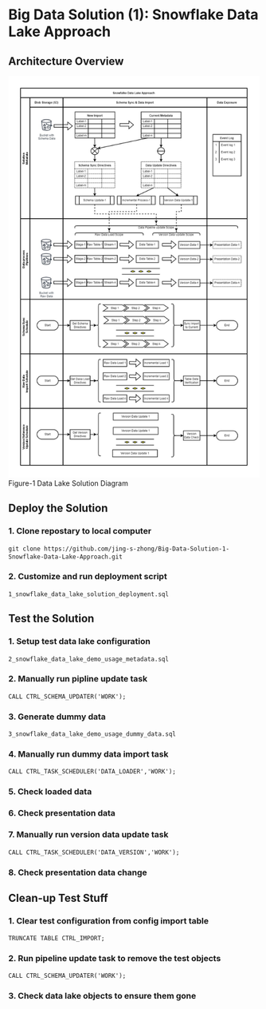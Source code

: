 # Big Data Solution (1): Snowflake Data Lake Approach


## Architecture Overview

![Data Lake Solution Overview](solution_overview.jpg?raw=true "Data Lake Solution Overview")
Figure-1 Data Lake Solution Diagram

## Deploy the Solution

### 1. Clone repostary to local computer
```
git clone https://github.com/jing-s-zhong/Big-Data-Solution-1-Snowflake-Data-Lake-Approach.git
```

### 2. Customize and run deployment script
```
1_snowflake_data_lake_solution_deployment.sql
```

## Test the Solution

### 1. Setup test data lake configuration
```
2_snowflake_data_lake_demo_usage_metadata.sql
```

### 2. Manually run pipline update task
```
CALL CTRL_SCHEMA_UPDATER('WORK');
```

### 3. Generate dummy data
```
3_snowflake_data_lake_demo_usage_dummy_data.sql
```

### 4. Manually run dummy data import task
```
CALL CTRL_TASK_SCHEDULER('DATA_LOADER','WORK');
```

### 5. Check loaded data

### 6. Check presentation data

### 7. Manually run version data update task
```
CALL CTRL_TASK_SCHEDULER('DATA_VERSION','WORK');
```

### 8. Check presentation data change


## Clean-up Test Stuff

### 1. Clear test configuration from config import table
```
TRUNCATE TABLE CTRL_IMPORT;
```

### 2. Run pipeline update task to remove the test objects
```
CALL CTRL_SCHEMA_UPDATER('WORK');
```

### 3. Check data lake objects to ensure them gone
